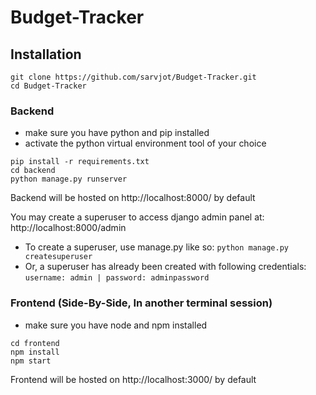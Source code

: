 # Budget-Tracker

## Installation

```
git clone https://github.com/sarvjot/Budget-Tracker.git 
cd Budget-Tracker
```

### Backend

- make sure you have python and pip installed
- activate the python virtual environment tool of your choice

```
pip install -r requirements.txt
cd backend
python manage.py runserver
```

Backend will be hosted on http://localhost:8000/ by default

You may create a superuser to access django admin panel at: http://localhost:8000/admin

- To create a superuser, use manage.py like so: `python manage.py createsuperuser`
- Or, a superuser has already been created with following credentials: `username: admin | password: adminpassword`


### Frontend (Side-By-Side, In another terminal session)

- make sure you have node and npm installed
```
cd frontend
npm install 
npm start
```

Frontend will be hosted on http://localhost:3000/ by default

